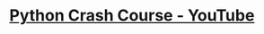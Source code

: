 # [Python Crash Course - YouTube](https://www.youtube.com/playlist?list=PL4cUxeGkcC9goeb7U1FXFdNszWetCmhfB "Python Crash Course - YouTube")
